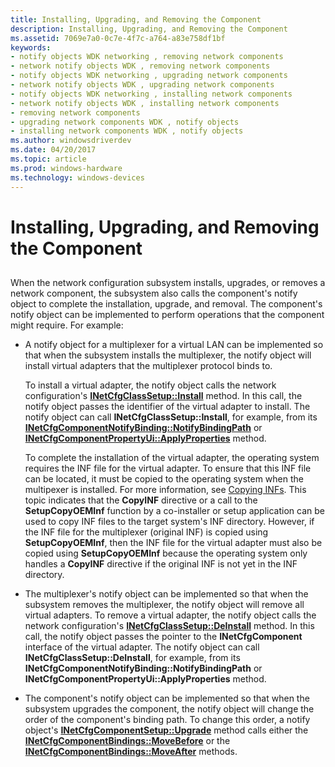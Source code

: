 ```yaml
---
title: Installing, Upgrading, and Removing the Component
description: Installing, Upgrading, and Removing the Component
ms.assetid: 7069e7a0-0c7e-4f7c-a764-a83e758df1bf
keywords:
- notify objects WDK networking , removing network components
- network notify objects WDK , removing network components
- notify objects WDK networking , upgrading network components
- network notify objects WDK , upgrading network components
- notify objects WDK networking , installing network components
- network notify objects WDK , installing network components
- removing network components
- upgrading network components WDK , notify objects
- installing network components WDK , notify objects
ms.author: windowsdriverdev
ms.date: 04/20/2017
ms.topic: article
ms.prod: windows-hardware
ms.technology: windows-devices
---
```


# Installing, Upgrading, and Removing the Component


## <a href="" id="ddk-installing-upgrading-and-removing-the-component-ng"></a>


When the network configuration subsystem installs, upgrades, or removes a network component, the subsystem also calls the component's notify object to complete the installation, upgrade, and removal. The component's notify object can be implemented to perform operations that the component might require. For example:

-   A notify object for a multiplexer for a virtual LAN can be implemented so that when the subsystem installs the multiplexer, the notify object will install virtual adapters that the multiplexer protocol binds to.

    To install a virtual adapter, the notify object calls the network configuration's [**INetCfgClassSetup::Install**](https://msdn.microsoft.com/library/windows/hardware/ff547711) method. In this call, the notify object passes the identifier of the virtual adapter to install. The notify object can call **INetCfgClassSetup::Install**, for example, from its [**INetCfgComponentNotifyBinding::NotifyBindingPath**](https://msdn.microsoft.com/library/windows/hardware/ff547731) or [**INetCfgComponentPropertyUi::ApplyProperties**](https://msdn.microsoft.com/library/windows/hardware/ff547741) method.

    To complete the installation of the virtual adapter, the operating system requires the INF file for the virtual adapter. To ensure that this INF file can be located, it must be copied to the operating system when the multipexer is installed. For more information, see [Copying INFs](https://msdn.microsoft.com/library/windows/hardware/ff540117). This topic indicates that the **CopyINF** directive or a call to the **SetupCopyOEMInf** function by a co-installer or setup application can be used to copy INF files to the target system's INF directory. However, if the INF file for the multiplexer (original INF) is copied using **SetupCopyOEMInf**, then the INF file for the virtual adapter must also be copied using **SetupCopyOEMInf** because the operating system only handles a **CopyINF** directive if the original INF is not yet in the INF directory.

-   The multiplexer's notify object can be implemented so that when the subsystem removes the multiplexer, the notify object will remove all virtual adapters. To remove a virtual adapter, the notify object calls the network configuration's [**INetCfgClassSetup::DeInstall**](https://msdn.microsoft.com/library/windows/hardware/ff547710) method. In this call, the notify object passes the pointer to the **INetCfgComponent** interface of the virtual adapter. The notify object can call **INetCfgClassSetup::DeInstall**, for example, from its **INetCfgComponentNotifyBinding::NotifyBindingPath** or **INetCfgComponentPropertyUi::ApplyProperties** method.

-   The component's notify object can be implemented so that when the subsystem upgrades the component, the notify object will change the order of the component's binding path. To change this order, a notify object's [**INetCfgComponentSetup::Upgrade**](https://msdn.microsoft.com/library/windows/hardware/ff547783) method calls either the [**INetCfgComponentBindings::MoveBefore**](https://msdn.microsoft.com/library/windows/hardware/ff547722) or the [**INetCfgComponentBindings::MoveAfter**](https://msdn.microsoft.com/library/windows/hardware/ff547721) methods.

 

 





